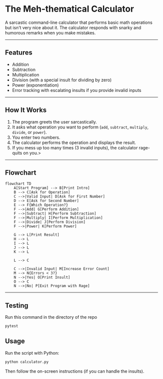 # The Meh-thematical Calculator

A sarcastic command-line calculator that performs basic math operations
but isn't very nice about it. The calculator responds with snarky and
humorous remarks when you make mistakes.

------------------------------------------------------------------------

## Features

-   Addition
-   Subtraction
-   Multiplication
-   Division (with a special insult for dividing by zero)
-   Power (exponentiation)
-   Error tracking with escalating insults if you provide invalid inputs

------------------------------------------------------------------------

## How It Works

1.  The program greets the user sarcastically.
2.  It asks what operation you want to perform (`add`, `subtract`,
    `multiply`, `divide`, or `power`).
3.  You enter two numbers.
4.  The calculator performs the operation and displays the result.
5.  If you mess up too many times (3 invalid inputs), the calculator
    rage-quits on you.>

------------------------------------------------------------------------

## Flowchart

``` mermaid
flowchart TD
    A[Start Program] --> B[Print Intro]
    B --> C[Ask for Operation]
    C -->|Valid Input| D[Ask for First Number]
    D --> E[Ask for Second Number]
    E --> F{Which Operation?}
    F -->|Add| G[Perform Addition]
    F -->|Subtract| H[Perform Subtraction]
    F -->|Multiply| I[Perform Multiplication]
    F -->|Divide| J[Perform Division]
    F -->|Power| K[Perform Power]

    G --> L[Print Result]
    H --> L
    I --> L
    J --> L
    K --> L

    L --> C

    C -->|Invalid Input| M[Increase Error Count]
    M --> N{Errors < 3?}
    N -->|Yes| O[Print Insult]
    O --> C
    N -->|No| P[Exit Program with Rage]
```

------------------------------------------------------------------------

## Testing
Run this command in the directory of the repo
```bash
pytest
```

## Usage

Run the script with Python:

``` bash
python calculator.py
```

Then follow the on-screen instructions (if you can handle the insults).